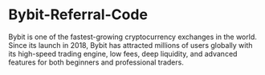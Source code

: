 # Bybit-Referral-Code
Bybit is one of the fastest-growing cryptocurrency exchanges in the world. Since its launch in 2018, Bybit has attracted millions of users globally with its high-speed trading engine, low fees, deep liquidity, and advanced features for both beginners and professional traders.

